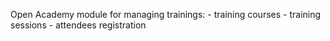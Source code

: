 Open Academy module for managing trainings:
            - training courses
            - training sessions
            - attendees registration

